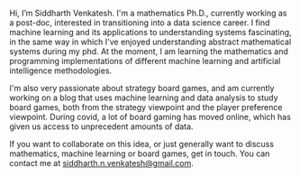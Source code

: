 Hi, I’m Siddharth Venkatesh. I'm a mathematics Ph.D., currently working as a post-doc, interested in transitioning into a data science career. 
I find machine learning and its applications to understanding systems fascinating, in the same way in which I've enjoyed understanding abstract mathematical 
systems during my phd. At the moment, I am learning the mathematics and programming implementations of different machine learning and artificial intelligence methodologies.

I'm also very passionate about strategy board games, and am currently working on a blog that uses machine learning and data analysis to study board games, 
both from the strategy viewpoint and the player preference viewpoint. During covid, a lot of board gaming has moved online, which has given us access to unprecedent amounts of data.

If you want to collaborate on this idea, or just generally want to discuss mathematics, machine learning or board games, get in touch. 
You can contact me at siddharth.n.venkatesh@gmail.com.

<!---
SiddharthNVenkatesh/SiddharthNVenkatesh is a ✨ special ✨ repository because its `README.md` (this file) appears on your GitHub profile.
You can click the Preview link to take a look at your changes.
--->

